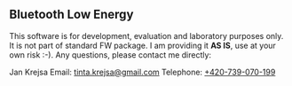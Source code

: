 ## Bluetooth Low Energy

This software is for development, evaluation and laboratory purposes only. It is not part of standard FW package.
I am providing it **AS IS**, use at your own risk :-).
Any questions, please contact me directly:

Jan Krejsa
Email: <tinta.krejsa@gmail.com>
Telephone: <a href="tel:+420739070199">+420-739-070-199</a>
